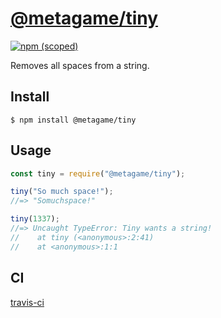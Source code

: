 # [@metagame/tiny](https://teamyudin.github.io/tiny/)

[![npm (scoped)](https://img.shields.io/npm/v/@metagame/tiny.svg)](https://www.npmjs.com/package/@metagame/tiny)

Removes all spaces from a string.

## Install

```
$ npm install @metagame/tiny
```

## Usage

```js
const tiny = require("@metagame/tiny");

tiny("So much space!");
//=> "Somuchspace!"

tiny(1337);
//=> Uncaught TypeError: Tiny wants a string!
//    at tiny (<anonymous>:2:41)
//    at <anonymous>:1:1
```

## CI

[travis-ci](https://travis-ci.org/teamyudin/tiny)

